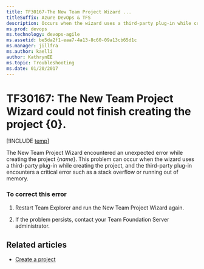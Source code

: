```yaml
---
title: TF30167-The New Team Project Wizard ... 
titleSuffix: Azure DevOps & TFS
description: Occurs when the wizard uses a third-party plug-in while creating the project.
ms.prod: devops
ms.technology: devops-agile
ms.assetid: be5da2f1-eaa7-4a13-8c60-09a13cb65d1c
ms.manager: jillfra
ms.author: kaelli
author: KathrynEE
ms.topic: Troubleshooting
ms.date: 01/20/2017
---
```


# TF30167: The New Team Project Wizard could not finish creating the project {0}.
[!INCLUDE [temp](../../_shared/version-vsts-tfs-all-versions.md)]

The New Team Project Wizard encountered an unexpected error while creating the project {*name*}. This problem can occur when the wizard uses a third-party plug-in while creating the project, and the third-party plug-in encounters a critical error such as a stack overflow or running out of memory.  
  
### To correct this error  
  
1.  Restart Team Explorer and run the New Team Project Wizard again.  
  
2.  If the problem persists, contact your Team Foundation Server administrator.  
    
## Related articles
- [Create a project](../../organizations/projects/create-project.md)